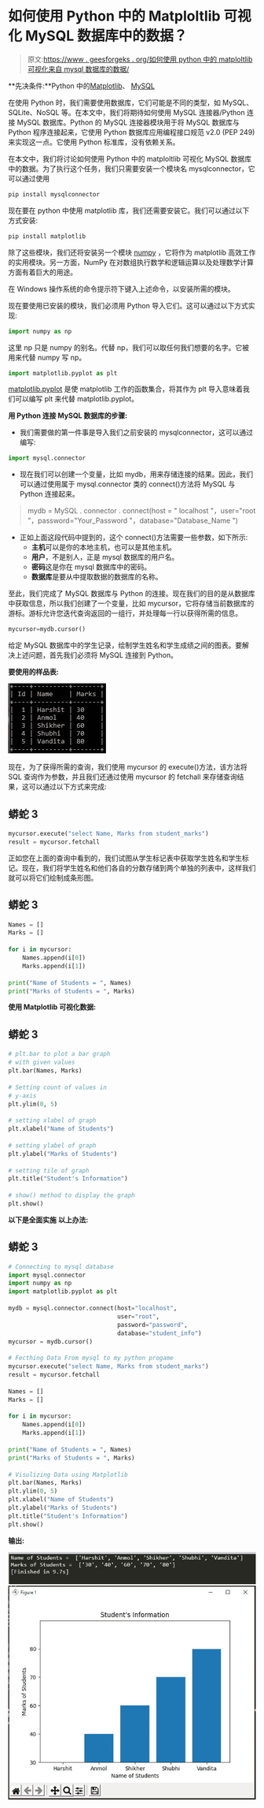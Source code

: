 # 如何使用 Python 中的 Matploltlib 可视化 MySQL 数据库中的数据？

> 原文:[https://www . geesforgeks . org/如何使用 python 中的 matploltlib 可视化来自 mysql 数据库的数据/](https://www.geeksforgeeks.org/how-to-visualize-data-from-mysql-database-by-using-matploltlib-in-python/)

**先决条件:**Python 中的[Matplotlib](https://www.geeksforgeeks.org/python-introduction-matplotlib/)、 [MySQL](https://www.geeksforgeeks.org/mysql-common-mysql-queries/)

在使用 Python 时，我们需要使用数据库，它们可能是不同的类型，如 MySQL、SQLite、NoSQL 等。在本文中，我们将期待如何使用 MySQL 连接器/Python 连接 MySQL 数据库。Python 的 MySQL 连接器模块用于将 MySQL 数据库与 Python 程序连接起来，它使用 Python 数据库应用编程接口规范 v2.0 (PEP 249)来实现这一点。它使用 Python 标准库，没有依赖关系。

在本文中，我们将讨论如何使用 Python 中的 matploltlib 可视化 MySQL 数据库中的数据。为了执行这个任务，我们只需要安装一个模块名 mysqlconnector，它可以通过使用

```py
pip install mysqlconnector
```

现在要在 python 中使用 matplotlib 库，我们还需要安装它。我们可以通过以下方式安装:

```py
pip install matplotlib
```

除了这些模块，我们还将安装另一个模块 [numpy](https://www.geeksforgeeks.org/python-numpy-tutorial/) ，它将作为 matplotlib 高效工作的实用模块。另一方面，NumPy 在对数组执行数学和逻辑运算以及处理数学计算方面有着巨大的用途。

在 Windows 操作系统的命令提示符下键入上述命令，以安装所需的模块。

现在要使用已安装的模块，我们必须用 Python 导入它们。这可以通过以下方式实现:

```py
import numpy as np 
```

这里 np 只是 numpy 的别名。代替 np，我们可以取任何我们想要的名字。它被用来代替 numpy 写 np。

```py
import matplotlib.pyplot as plt  
```

[matplotlib.pyplot](https://www.geeksforgeeks.org/pyplot-in-matplotlib/) 是使 matplotlib 工作的函数集合，将其作为 plt 导入意味着我们可以编写 plt 来代替 matplotlib.pyplot。

**用 Python 连接 MySQL 数据库的步骤:**

*   我们需要做的第一件事是导入我们之前安装的 mysqlconnector，这可以通过编写:

```py
import mysql.connector
```

*   现在我们可以创建一个变量，比如 mydb，用来存储连接的结果。因此，我们可以通过使用属于 mysql.connector 类的 connect()方法将 MySQL 与 Python 连接起来。

> mydb = MySQL . connector . connect(host = " localhost "，user="root "，password="Your_Password "，database="Database_Name ")

*   正如上面这段代码中提到的，这个 connect()方法需要一些参数，如下所示:
    *   **主机**可以是你的本地主机，也可以是其他主机。
    *   **用户**，不是别人，正是 mysql 数据库的用户名。
    *   **密码**这是你在 mysql 数据库中的密码。
    *   **数据库**是要从中提取数据的数据库的名称。

至此，我们完成了 MySQL 数据库与 Python 的连接。现在我们的目的是从数据库中获取信息，所以我们创建了一个变量，比如 mycursor，它将存储当前数据库的游标。游标允许您迭代查询返回的一组行，并处理每一行以获得所需的信息。

```py
mycursor=mydb.cursor()
```

给定 MySQL 数据库中的学生记录，绘制学生姓名和学生成绩之间的图表。要解决上述问题，首先我们必须将 MySQL 连接到 Python。

**要使用的样品表:**

![](img/1948c2b988af659b53e3c7e52fd3f60f.png)

现在，为了获得所需的查询，我们使用 mycursor 的 execute()方法，该方法将 SQL 查询作为参数，并且我们还通过使用 mycursor 的 fetchall 来存储查询结果，这可以通过以下方式来完成:

## 蟒蛇 3

```py
mycursor.execute("select Name, Marks from student_marks")
result = mycursor.fetchall
```

正如您在上面的查询中看到的，我们试图从学生标记表中获取学生姓名和学生标记。现在，我们将学生姓名和他们各自的分数存储到两个单独的列表中，这样我们就可以将它们绘制成条形图。

## 蟒蛇 3

```py
Names = []
Marks = []

for i in mycursor:
    Names.append(i[0])
    Marks.append(i[1])

print("Name of Students = ", Names)
print("Marks of Students = ", Marks)
```

**使用 Matplotlib 可视化数据:**

## 蟒蛇 3

```py
# plt.bar to plot a bar graph 
# with given values
plt.bar(Names, Marks)

# Setting count of values in 
# y-axis
plt.ylim(0, 5)

# setting xlabel of graph
plt.xlabel("Name of Students")

# setting ylabel of graph
plt.ylabel("Marks of Students")

# setting tile of graph
plt.title("Student's Information")

# show() method to display the graph
plt.show()
```

**以下是全面实施** **以上办法:**

## 蟒蛇 3

```py
# Connecting to mysql database
import mysql.connector
import numpy as np
import matplotlib.pyplot as plt

mydb = mysql.connector.connect(host="localhost", 
                               user="root", 
                               password="password", 
                               database="student_info")
mycursor = mydb.cursor()

# Fecthing Data From mysql to my python progame
mycursor.execute("select Name, Marks from student_marks")
result = mycursor.fetchall

Names = []
Marks = []

for i in mycursor:
    Names.append(i[0])
    Marks.append(i[1])

print("Name of Students = ", Names)
print("Marks of Students = ", Marks)

# Visulizing Data using Matplotlib
plt.bar(Names, Marks)
plt.ylim(0, 5)
plt.xlabel("Name of Students")
plt.ylabel("Marks of Students")
plt.title("Student's Information")
plt.show()
```

**输出:**

![](img/671abcc8f34d565856a20fdde89d0583.png) ![](img/c68911d388e4368342920d086f40f223.png)